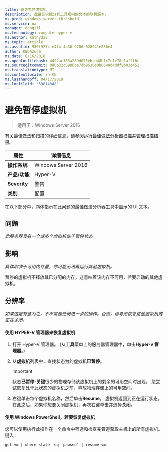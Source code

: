 ```yaml
---
title: 避免暂停虚拟机
description: 此最佳实践分析工具规则的文本的联机版本。
ms.prod: windows-server-threshold
ms.service: na
manager: dongill
ms.technology: compute-hyper-v
ms.author: kathydav
ms.topic: article
ms.assetid: 930f927c-e414-4a36-9786-028941e886e4
author: KBDAzure
ms.date: 8/16/2016
ms.openlocfilehash: 4492ac385a289d075ebcd48b1c7c1c78c1af2f8c
ms.sourcegitcommit: 0d0b32c8986ba7db9536e0b8648d4ddf9b03e452
ms.translationtype: MT
ms.contentlocale: zh-CN
ms.lasthandoff: 04/17/2019
ms.locfileid: "59814348"
---
```

# <a name="avoid-pausing-a-virtual-machine"></a>避免暂停虚拟机

>适用于：Windows Server 2016

有关最佳做法和扫描的详细信息，请参阅[运行最佳做法分析器扫描并管理扫描结果](https://go.microsoft.com/fwlink/p/?LinkID=223177)。
  
|属性|详细信息|  
|-|-|  
|**操作系统**|Windows Server 2016|  
|**产品/功能**|Hyper-V|  
|**Severity**|警告|  
|**类别**|配置|  

在以下部分中，斜体指示在此问题的最佳做法分析器工具中显示的 UI 文本。

## <a name="issue"></a>问题  
  
*此服务器具有一个或多个虚拟机处于暂停状态。*  
  
## <a name="impact"></a>影响  
  
*具体取决于可用内存量，你可能无法再运行其他虚拟机。*  
  
暂停的虚拟机不释放其已分配的内存，这意味着该内存不可用，若要启动的其他虚拟机。  
  
## <a name="resolution"></a>分辨率  
  
*如果这是有意为之，不不需要任何进一步的操作。否则，请考虑恢复这些虚拟机或正在关闭。*  
  
#### <a name="use-hyper-v-manager-to-resume-the-virtual-machine"></a>使用 HYPER-V 管理器来恢复虚拟机  
  
1.  打开 Hyper-V 管理器。 (从**工具**菜单上的服务器管理器中，单击**Hyper-v 管理器**。)  
  
2.  从**虚拟机**列表中，查找状态为的虚拟机**已暂停**。  
  
    > [!IMPORTANT]  
    > 状态**已暂停-关键**很少的物理存储该虚拟机上的剩余的可用空间时出现。 您尝试恢复处于此状态的虚拟机之前，释放物理存储上的可用空间。  
  
3.  右键单击每个虚拟机名称，然后单击**Resume**。 虚拟机返回到正在运行状态。 在此之后，如果你想要关闭虚拟机，再次右键单击并选择**关闭**。  
  
#### <a name="use-windows-powershell-to-resume-the-virtual-machine"></a>使用 Windows PowerShell，若要恢复虚拟机  
  
您可以使用执行此操作在一个命令中筛选和检查完管道获取主机上的所有虚拟机。 键入：  
  
```  
get-vm | where state -eq 'paused' | resume-vm  
```  
  


